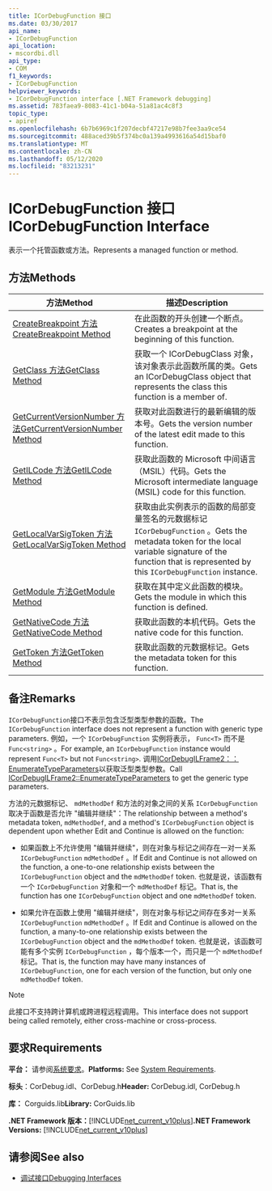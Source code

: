 ```yaml
---
title: ICorDebugFunction 接口
ms.date: 03/30/2017
api_name:
- ICorDebugFunction
api_location:
- mscordbi.dll
api_type:
- COM
f1_keywords:
- ICorDebugFunction
helpviewer_keywords:
- ICorDebugFunction interface [.NET Framework debugging]
ms.assetid: 783faea9-8083-41c1-b04a-51a81ac4c8f3
topic_type:
- apiref
ms.openlocfilehash: 6b7b6969c1f207decbf47217e98b7fee3aa9ce54
ms.sourcegitcommit: 488aced39b5f374bc0a139a4993616a54d15baf0
ms.translationtype: MT
ms.contentlocale: zh-CN
ms.lasthandoff: 05/12/2020
ms.locfileid: "83213231"
---
```

# <a name="icordebugfunction-interface"></a><span data-ttu-id="56b9e-102">ICorDebugFunction 接口</span><span class="sxs-lookup"><span data-stu-id="56b9e-102">ICorDebugFunction Interface</span></span>

<span data-ttu-id="56b9e-103">表示一个托管函数或方法。</span><span class="sxs-lookup"><span data-stu-id="56b9e-103">Represents a managed function or method.</span></span>  
  
## <a name="methods"></a><span data-ttu-id="56b9e-104">方法</span><span class="sxs-lookup"><span data-stu-id="56b9e-104">Methods</span></span>  
  
|<span data-ttu-id="56b9e-105">方法</span><span class="sxs-lookup"><span data-stu-id="56b9e-105">Method</span></span>|<span data-ttu-id="56b9e-106">描述</span><span class="sxs-lookup"><span data-stu-id="56b9e-106">Description</span></span>|  
|------------|-----------------|  
|[<span data-ttu-id="56b9e-107">CreateBreakpoint 方法</span><span class="sxs-lookup"><span data-stu-id="56b9e-107">CreateBreakpoint Method</span></span>](icordebugfunction-createbreakpoint-method.md)|<span data-ttu-id="56b9e-108">在此函数的开头创建一个断点。</span><span class="sxs-lookup"><span data-stu-id="56b9e-108">Creates a breakpoint at the beginning of this function.</span></span>|  
|[<span data-ttu-id="56b9e-109">GetClass 方法</span><span class="sxs-lookup"><span data-stu-id="56b9e-109">GetClass Method</span></span>](icordebugfunction-getclass-method.md)|<span data-ttu-id="56b9e-110">获取一个 ICorDebugClass 对象，该对象表示此函数所属的类。</span><span class="sxs-lookup"><span data-stu-id="56b9e-110">Gets an ICorDebugClass object that represents the class this function is a member of.</span></span>|  
|[<span data-ttu-id="56b9e-111">GetCurrentVersionNumber 方法</span><span class="sxs-lookup"><span data-stu-id="56b9e-111">GetCurrentVersionNumber Method</span></span>](icordebugfunction-getcurrentversionnumber-method.md)|<span data-ttu-id="56b9e-112">获取对此函数进行的最新编辑的版本号。</span><span class="sxs-lookup"><span data-stu-id="56b9e-112">Gets the version number of the latest edit made to this function.</span></span>|  
|[<span data-ttu-id="56b9e-113">GetILCode 方法</span><span class="sxs-lookup"><span data-stu-id="56b9e-113">GetILCode Method</span></span>](icordebugfunction-getilcode-method.md)|<span data-ttu-id="56b9e-114">获取此函数的 Microsoft 中间语言（MSIL）代码。</span><span class="sxs-lookup"><span data-stu-id="56b9e-114">Gets the Microsoft intermediate language (MSIL) code for this function.</span></span>|  
|[<span data-ttu-id="56b9e-115">GetLocalVarSigToken 方法</span><span class="sxs-lookup"><span data-stu-id="56b9e-115">GetLocalVarSigToken Method</span></span>](icordebugfunction-getlocalvarsigtoken-method.md)|<span data-ttu-id="56b9e-116">获取由此实例表示的函数的局部变量签名的元数据标记 `ICorDebugFunction` 。</span><span class="sxs-lookup"><span data-stu-id="56b9e-116">Gets the metadata token for the local variable signature of the function that is represented by this `ICorDebugFunction` instance.</span></span>|  
|[<span data-ttu-id="56b9e-117">GetModule 方法</span><span class="sxs-lookup"><span data-stu-id="56b9e-117">GetModule Method</span></span>](icordebugfunction-getmodule-method.md)|<span data-ttu-id="56b9e-118">获取在其中定义此函数的模块。</span><span class="sxs-lookup"><span data-stu-id="56b9e-118">Gets the module in which this function is defined.</span></span>|  
|[<span data-ttu-id="56b9e-119">GetNativeCode 方法</span><span class="sxs-lookup"><span data-stu-id="56b9e-119">GetNativeCode Method</span></span>](icordebugfunction-getnativecode-method.md)|<span data-ttu-id="56b9e-120">获取此函数的本机代码。</span><span class="sxs-lookup"><span data-stu-id="56b9e-120">Gets the native code for this function.</span></span>|  
|[<span data-ttu-id="56b9e-121">GetToken 方法</span><span class="sxs-lookup"><span data-stu-id="56b9e-121">GetToken Method</span></span>](icordebugfunction-gettoken-method.md)|<span data-ttu-id="56b9e-122">获取此函数的元数据标记。</span><span class="sxs-lookup"><span data-stu-id="56b9e-122">Gets the metadata token for this function.</span></span>|  
  
## <a name="remarks"></a><span data-ttu-id="56b9e-123">备注</span><span class="sxs-lookup"><span data-stu-id="56b9e-123">Remarks</span></span>  
 <span data-ttu-id="56b9e-124">`ICorDebugFunction`接口不表示包含泛型类型参数的函数。</span><span class="sxs-lookup"><span data-stu-id="56b9e-124">The `ICorDebugFunction` interface does not represent a function with generic type parameters.</span></span> <span data-ttu-id="56b9e-125">例如，一个 `ICorDebugFunction` 实例将表示， `Func<T>` 而不是 `Func<string>` 。</span><span class="sxs-lookup"><span data-stu-id="56b9e-125">For example, an `ICorDebugFunction` instance would represent `Func<T>` but not `Func<string>`.</span></span> <span data-ttu-id="56b9e-126">调用[ICorDebugILFrame2：： EnumerateTypeParameters](icordebugilframe2-enumeratetypeparameters-method.md)以获取泛型类型参数。</span><span class="sxs-lookup"><span data-stu-id="56b9e-126">Call [ICorDebugILFrame2::EnumerateTypeParameters](icordebugilframe2-enumeratetypeparameters-method.md) to get the generic type parameters.</span></span>  
  
 <span data-ttu-id="56b9e-127">方法的元数据标记、 `mdMethodDef` 和方法的对象之间的关系 `ICorDebugFunction` 取决于函数是否允许 "编辑并继续"：</span><span class="sxs-lookup"><span data-stu-id="56b9e-127">The relationship between a method's metadata token, `mdMethodDef`, and a method's `ICorDebugFunction` object is dependent upon whether Edit and Continue is allowed on the function:</span></span>  
  
- <span data-ttu-id="56b9e-128">如果函数上不允许使用 "编辑并继续"，则在对象与标记之间存在一对一关系 `ICorDebugFunction` `mdMethodDef` 。</span><span class="sxs-lookup"><span data-stu-id="56b9e-128">If Edit and Continue is not allowed on the function, a one-to-one relationship exists between the `ICorDebugFunction` object and the `mdMethodDef` token.</span></span> <span data-ttu-id="56b9e-129">也就是说，该函数有一个 `ICorDebugFunction` 对象和一个 `mdMethodDef` 标记。</span><span class="sxs-lookup"><span data-stu-id="56b9e-129">That is, the function has one `ICorDebugFunction` object and one `mdMethodDef` token.</span></span>  
  
- <span data-ttu-id="56b9e-130">如果允许在函数上使用 "编辑并继续"，则在对象与标记之间存在多对一关系 `ICorDebugFunction` `mdMethodDef` 。</span><span class="sxs-lookup"><span data-stu-id="56b9e-130">If Edit and Continue is allowed on the function, a many-to-one relationship exists between the `ICorDebugFunction` object and the `mdMethodDef` token.</span></span> <span data-ttu-id="56b9e-131">也就是说，该函数可能有多个实例 `ICorDebugFunction` ，每个版本一个，而只是一个 `mdMethodDef` 标记。</span><span class="sxs-lookup"><span data-stu-id="56b9e-131">That is, the function may have many instances of `ICorDebugFunction`, one for each version of the function, but only one `mdMethodDef` token.</span></span>  
  
> [!NOTE]
> <span data-ttu-id="56b9e-132">此接口不支持跨计算机或跨进程远程调用。</span><span class="sxs-lookup"><span data-stu-id="56b9e-132">This interface does not support being called remotely, either cross-machine or cross-process.</span></span>  
  
## <a name="requirements"></a><span data-ttu-id="56b9e-133">要求</span><span class="sxs-lookup"><span data-stu-id="56b9e-133">Requirements</span></span>  
 <span data-ttu-id="56b9e-134">**平台：** 请参阅[系统要求](../../get-started/system-requirements.md)。</span><span class="sxs-lookup"><span data-stu-id="56b9e-134">**Platforms:** See [System Requirements](../../get-started/system-requirements.md).</span></span>  
  
 <span data-ttu-id="56b9e-135">**标头**：CorDebug.idl、CorDebug.h</span><span class="sxs-lookup"><span data-stu-id="56b9e-135">**Header:** CorDebug.idl, CorDebug.h</span></span>  
  
 <span data-ttu-id="56b9e-136">**库：** Corguids.lib</span><span class="sxs-lookup"><span data-stu-id="56b9e-136">**Library:**  CorGuids.lib</span></span>  
  
 <span data-ttu-id="56b9e-137">**.NET Framework 版本：**[!INCLUDE[net_current_v10plus](../../../../includes/net-current-v10plus-md.md)]</span><span class="sxs-lookup"><span data-stu-id="56b9e-137">**.NET Framework Versions:** [!INCLUDE[net_current_v10plus](../../../../includes/net-current-v10plus-md.md)]</span></span>  
  
## <a name="see-also"></a><span data-ttu-id="56b9e-138">请参阅</span><span class="sxs-lookup"><span data-stu-id="56b9e-138">See also</span></span>

- [<span data-ttu-id="56b9e-139">调试接口</span><span class="sxs-lookup"><span data-stu-id="56b9e-139">Debugging Interfaces</span></span>](debugging-interfaces.md)
